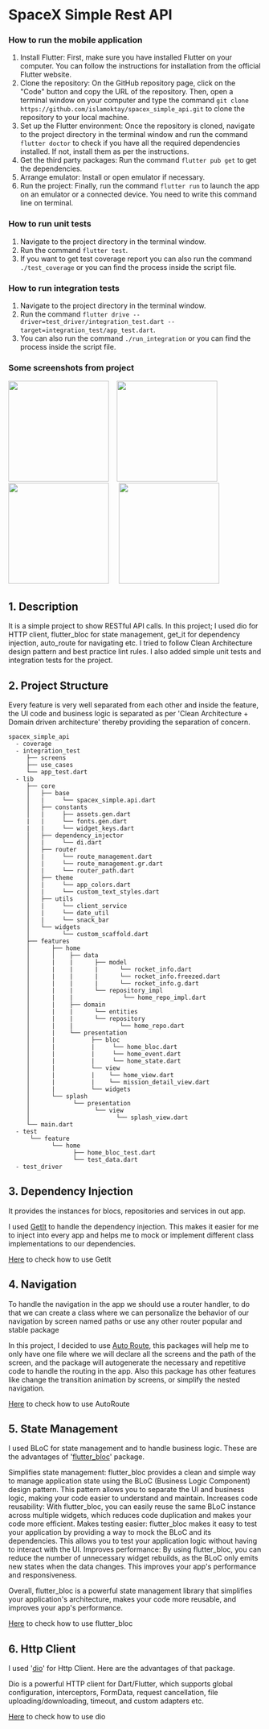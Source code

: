 # SpaceX Simple Rest API

### How to run the mobile application

1. Install Flutter: First, make sure you have installed Flutter on your computer. You can follow the instructions for installation from the official Flutter website.
2. Clone the repository: On the GitHub repository page, click on the "Code" button and copy the URL of the repository. Then, open a terminal window on your computer and type the command ```git clone https://github.com/islamoktay/spacex_simple_api.git``` to clone the repository to your local machine.
3. Set up the Flutter environment: Once the repository is cloned, navigate to the project directory in the terminal window and run the command ```flutter doctor``` to check if you have all the required dependencies installed. If not, install them as per the instructions.
4. Get the third party packages: Run the command ```flutter pub get``` to get the dependencies.
5. Arrange emulator: Install or open emulator if necessary.
6. Run the project: Finally, run the command ```flutter run``` to launch the app on an emulator or a connected device.
You need to write this command line on terminal.

### How to run unit tests

1. Navigate to the project directory in the terminal window.
2. Run the command ```flutter test```.
3. If you want to get test coverage report you can also run the command ```./test_coverage``` or you can find the process inside the script file.

### How to run integration tests

1. Navigate to the project directory in the terminal window.
2. Run the command ```flutter drive --driver=test_driver/integration_test.dart --target=integration_test/app_test.dart```.
3. You can also run the command ```./run_integration``` or you can find the process inside the script file.

### Some screenshots from project
<img src="https://raw.githubusercontent.com/islamoktay/spacex_simple_api/main/assets/doc/splash_screen.png" width="200"/>&nbsp;&nbsp;&nbsp;&nbsp;<img src="https://raw.githubusercontent.com/islamoktay/spacex_simple_api/main/assets/doc/home_screen.png" width="200"/>&nbsp;&nbsp;&nbsp;&nbsp;<img src="https://raw.githubusercontent.com/islamoktay/spacex_simple_api/main/assets/doc/bottom_sheet.png" width="200"/>&nbsp;&nbsp;&nbsp;&nbsp;
<img src="https://raw.githubusercontent.com/islamoktay/spacex_simple_api/main/assets/doc/item_detail.png" width="200"/>&nbsp;&nbsp;&nbsp;&nbsp;

## 1. Description

It is a simple project to show RESTful API calls. In this project; I used dio for HTTP client, flutter_bloc for state management, get_it for dependency injection, auto_route for navigating etc. I tried to follow Clean Architecture design pattern and best practice lint rules. I also added simple unit tests and integration tests for the project.

## 2. Project Structure

Every feature is very well separated from each other and inside the feature, the UI code and business logic is separated as per 'Clean Architecture + Domain driven architecture' thereby providing the separation of concern.

     
    spacex_simple_api
      - coverage
      - integration_test
         ├── screens
         ├── use_cases
         └── app_test.dart
      - lib
         ├── core
         │   ├── base
         │   |     └── spacex_simple.api.dart
         │   ├── constants
         │   |     ├── assets.gen.dart
         |   |     └── fonts.gen.dart
         |   |     └── widget_keys.dart
         │   ├── dependency_injector
         │   |     └── di.dart
         │   ├── router
         │   |     └── route_management.dart
         │   |     └── route_management.gr.dart
         │   |     └── router_path.dart
         │   ├── theme
         │   |     └── app_colors.dart
         │   |     └── custom_text_styles.dart
         │   ├── utils
         │   |     └── client_service
         │   |     └── date_util
         │   |     └── snack_bar
         │   └── widgets
         │         └── custom_scaffold.dart
         ├── features
         │      ├── home
         │      │    ├── data
         │      |    |      ├── model
         │      |    |      |      └── rocket_info.dart
         │      |    |      |      └── rocket_info.freezed.dart
         │      |    |      |      └── rocket_info.g.dart
         │      |    |      └── repository_impl
         │      |    |              └── home_repo_impl.dart
         │      |    ├── domain
         │      |    |      └── entities
         │      |    |      └── repository
         │      |    |             └── home_repo.dart
         │      |    └── presentation
         │      |          ├── bloc
         │      |          |     └── home_bloc.dart
         │      |          |     └── home_event.dart
         │      |          |     └── home_state.dart
         │      |          └── view
         │      |          |    └── home_view.dart     
         │      |          |    └── mission_detail_view.dart     
         │      |          └── widgets
         │      └── splash
         │            └── presentation
         │                  └── view
         │                        └── splash_view.dart     
         └── main.dart
      - test
          └── feature
                └── home
                      ├── home_bloc_test.dart
                      └── test_data.dart
      - test_driver

## 3. Dependency Injection

It provides the instances for blocs, repositories and services in out app.

I used [GetIt](https://pub.dev/packages/get_it) to handle the dependency injection. This makes it easier for me to inject into every app and helps me to mock or implement different class implementations to our dependencies.

[Here](https://pub.dev/packages/get_it#getting-started) to check how to use GetIt

## 4. Navigation

To handle the navigation in the app we should use a router handler, to do that we can create a class where we can personalize the behavior of our navigation by screen named paths or use any other router popular and stable package

In this project, I decided to use [Auto Route](https://pub.dev/packages/auto_route), this packages will help me to only have one file where we will declare all the screens and the path of the screen, and the package will autogenerate the necessary and repetitive code to handle the routing in the app. Also this package has other features like change the transition animation by screens, or simplify the nested navigation.

[Here](https://pub.dev/packages/auto_route#setup-and-usage) to check how to use AutoRoute

## 5. State Management

I used BLoC for state management and to handle business logic. These are the advantages of '[flutter_bloc](https://pub.dev/packages/flutter_bloc)' package.

Simplifies state management: flutter_bloc provides a clean and simple way to manage application state using the BLoC (Business Logic Component) design pattern. This pattern allows you to separate the UI and business logic, making your code easier to understand and maintain.
Increases code reusability: With flutter_bloc, you can easily reuse the same BLoC instance across multiple widgets, which reduces code duplication and makes your code more efficient.
Makes testing easier: flutter_bloc makes it easy to test your application by providing a way to mock the BLoC and its dependencies. This allows you to test your application logic without having to interact with the UI.
Improves performance: By using flutter_bloc, you can reduce the number of unnecessary widget rebuilds, as the BLoC only emits new states when the data changes. This improves your app's performance and responsiveness.

Overall, flutter_bloc is a powerful state management library that simplifies your application's architecture, makes your code more reusable, and improves your app's performance.

[Here](https://pub.dev/packages/flutter_bloc) to check how to use flutter_bloc

## 6. Http Client

I used '[dio](https://pub.dev/packages/hive)' for Http Client. Here are the advantages of that package.

Dio is a powerful HTTP client for Dart/Flutter, which supports global configuration, interceptors, FormData, request cancellation, file uploading/downloading, timeout, and custom adapters etc.

[Here](https://pub.dev/packages/dio) to check how to use dio
